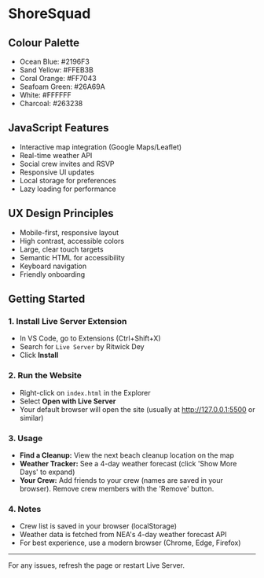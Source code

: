 # ShoreSquad

## Colour Palette
- Ocean Blue: #2196F3
- Sand Yellow: #FFEB3B
- Coral Orange: #FF7043
- Seafoam Green: #26A69A
- White: #FFFFFF
- Charcoal: #263238

## JavaScript Features
- Interactive map integration (Google Maps/Leaflet)
- Real-time weather API
- Social crew invites and RSVP
- Responsive UI updates
- Local storage for preferences
- Lazy loading for performance

## UX Design Principles
- Mobile-first, responsive layout
- High contrast, accessible colors
- Large, clear touch targets
- Semantic HTML for accessibility
- Keyboard navigation
- Friendly onboarding

## Getting Started

### 1. Install Live Server Extension
- In VS Code, go to Extensions (Ctrl+Shift+X)
- Search for `Live Server` by Ritwick Dey
- Click **Install**

### 2. Run the Website
- Right-click on `index.html` in the Explorer
- Select **Open with Live Server**
- Your default browser will open the site (usually at http://127.0.0.1:5500 or similar)

### 3. Usage
- **Find a Cleanup:** View the next beach cleanup location on the map
- **Weather Tracker:** See a 4-day weather forecast (click 'Show More Days' to expand)
- **Your Crew:** Add friends to your crew (names are saved in your browser). Remove crew members with the 'Remove' button.

### 4. Notes
- Crew list is saved in your browser (localStorage)
- Weather data is fetched from NEA's 4-day weather forecast API
- For best experience, use a modern browser (Chrome, Edge, Firefox)

---

For any issues, refresh the page or restart Live Server.
